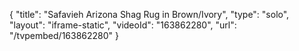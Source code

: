 {
    "title": "Safavieh Arizona Shag Rug in Brown\/Ivory",
    "type": "solo",
    "layout": "iframe-static",
    "videoId": "163862280",
    "url": "\/tvpembed\/163862280"
}